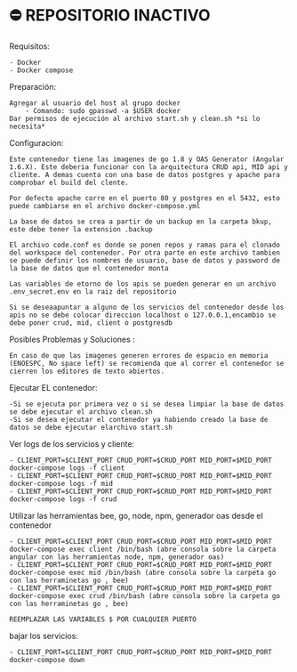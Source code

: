# :no_entry: REPOSITORIO INACTIVO  
Requisitos:

    - Docker
    - Docker compose
Preparación:

    Agregar al usuario del host al grupo docker
        - Comando: sudo gpasswd -a $USER docker
    Dar permisos de ejecución al archivo start.sh y clean.sh *si lo necesita*

Configuracion:
    
    Este contenedor tiene las imagenes de go 1.8 y OAS Generator (Angular 1.6.X). Este deberia funcionar con la arquitectura CRUD api, MID api y cliente. A demas cuenta con una base de datos postgres y apache para comprobar el build del clente.

    Por defecto apache corre en el puerto 80 y postgres en el 5432, esto puede cambiarse en el archivo docker-compose.yml

    La base de datos se crea a partir de un backup en la carpeta bkup, este debe tener la extension .backup

    El archivo code.conf es donde se ponen repos y ramas para el clonado del workspace del contenedor. Por otra parte en este archivo tambien se puede definir los nombres de usuario, base de datos y password de la base de datos que el contenedor monta 

    Las variables de etorno de los apis se pueden generar en un archivo .env_secret.env en la raiz del repositorio

    Si se deseaapuntar a alguno de los servicios del contenedor desde los apis no se debe colocar direccion localhost o 127.0.0.1,encambio se debe poner crud, mid, client o postgresdb  

Posibles Problemas y Soluciones :

    En caso de que las imagenes generen errores de espacio en memoria (ENOESPC, No space left) se recomienda que al correr el contenedor se cierren los editores de texto abiertos.


Ejecutar EL contenedor:

    -Si se ejecuta por primera vez o si se desea limpiar la base de datos se debe ejecutar el archivo clean.sh
    -Si se desea ejecutar el contenedor ya habiendo creado la base de datos se debe ejecutar elarchivo start.sh 


Ver logs de los servicios y cliente:

    - CLIENT_PORT=$CLIENT_PORT CRUD_PORT=$CRUD_PORT MID_PORT=$MID_PORT docker-compose logs -f client
    - CLIENT_PORT=$CLIENT_PORT CRUD_PORT=$CRUD_PORT MID_PORT=$MID_PORT docker-compose logs -f mid
    - CLIENT_PORT=$CLIENT_PORT CRUD_PORT=$CRUD_PORT MID_PORT=$MID_PORT docker-compose logs -f crud

Utilizar las herramientas bee, go, node, npm, generador oas desde el contenedor

    - CLIENT_PORT=$CLIENT_PORT CRUD_PORT=$CRUD_PORT MID_PORT=$MID_PORT docker-compose exec client /bin/bash (abre consola sobre la carpeta angular con las herramientas node, npm, generador oas)
    - CLIENT_PORT=$CLIENT_PORT CRUD_PORT=$CRUD_PORT MID_PORT=$MID_PORT docker-compose exec mid /bin/bash (abre consola sobre la carpeta go con las herraminetas go , bee)
    - CLIENT_PORT=$CLIENT_PORT CRUD_PORT=$CRUD_PORT MID_PORT=$MID_PORT docker-compose exec crud /bin/bash (abre consola sobre la carpeta go con las herraminetas go , bee)

    REEMPLAZAR LAS VARIABLES $ POR CUALQUIER PUERTO

bajar los servicios:

    - CLIENT_PORT=$CLIENT_PORT CRUD_PORT=$CRUD_PORT MID_PORT=$MID_PORT docker-compose down
